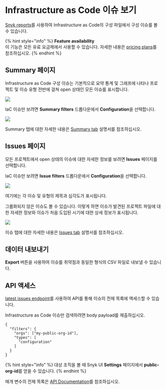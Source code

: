 # Infrastructure as Code 이슈 보기

[Snyk reports](https://docs.snyk.io/reports/reports)를 사용하여 Infrastructure as Code의 구성 파일에서 구성 이슈를 볼 수 있습니다.

{% hint style="info" %}
**Feature availability**\
이 기능은 모든 유료 요금제에서 사용할 수 있습니다. 자세한 내용은 [pricing plans](https://snyk.io/plans/)를 참조하십시오.
{% endhint %}

## Summary 페이지

Infrastructure as Code 구성 이슈는 기본적으로 요약 통계 및 그래프에 나타나 프로젝트 및 이슈 유형 전반에 걸쳐 open 상태인 모든 이슈를 표시합니다.

![](../../../.gitbook/assets/image4.png)

IaC 이슈만 보려면 **Summary filters** 드롭다운에서 **Configuration**을 선택합니다.

![](../../../.gitbook/assets/screenshot\_2021-02-17\_at\_14.22.50.png)

Summary 탭에 대한 자세한 내용은 [Summary tab](../../../features/general-reports/reports/summary-tab.md) 설명서를 참조하십시오.

## Issues 페이지

모든 프로젝트에서 open 상태의 이슈에 대한 자세한 정보를 보려면 **Issues** 페이지를 선택합니다.

IaC 이슈만 보려면 **Issue filters** 드롭다운에서 **Configuration**을 선택합니다.

![](../../../.gitbook/assets/image3.png)

여기에는 각 이슈 및 유형의 제목과 심각도가 표시됩니다.

그룹화되지 않은 이슈도 볼 수 있습니다. 이렇게 하면 이슈가 발견된 프로젝트 파일에 대한 자세한 정보와 이슈가 처음 도입된 시기에 대한 상세 정보가 표시됩니다.

![](<../../../.gitbook/assets/image2-3- (1) (2) (2) (2) (3) (4) (4) (3) (1) (1) (10).png>)

이슈 탭에 대한 자세한 내용은 [Issues tab](../../../features/general-reports/reports/issues-tab.md) 설명서를 참조하십시오.

## 데이터 내보내기

**Export** 버튼을 사용하여 이슈를 취약점과 동일한 형식의 CSV 파일로 내보낼 수 있습니다.

## API 액세스

[latest issues endpoint](https://snyk.docs.apiary.io/#reference/reporting-api/latest-issues/get-list-of-latest-issues?console=1)를 사용하여 API를 통해 이슈의 전체 목록에 액세스할 수 있습니다.

Infrastructure as Code 이슈만 검색하려면 body payload를 제출하십시오.

```
{
  "filters": {
    "orgs": ["my-public-org-id"],
    "types": [
      "configuration"
    ]
  }
}
```

{% hint style="info" %}
대상 조직을 볼 때 Snyk UI **Settings** 페이지에서 **public-org-id**를 얻을 수 있습니다.
{% endhint %}

매개 변수의 전체 목록은 [API Documentation](https://snyk.docs.apiary.io/#reference/reporting-api/latest-issues/get-list-of-latest-issues?console=1)를 참조하십시오.

